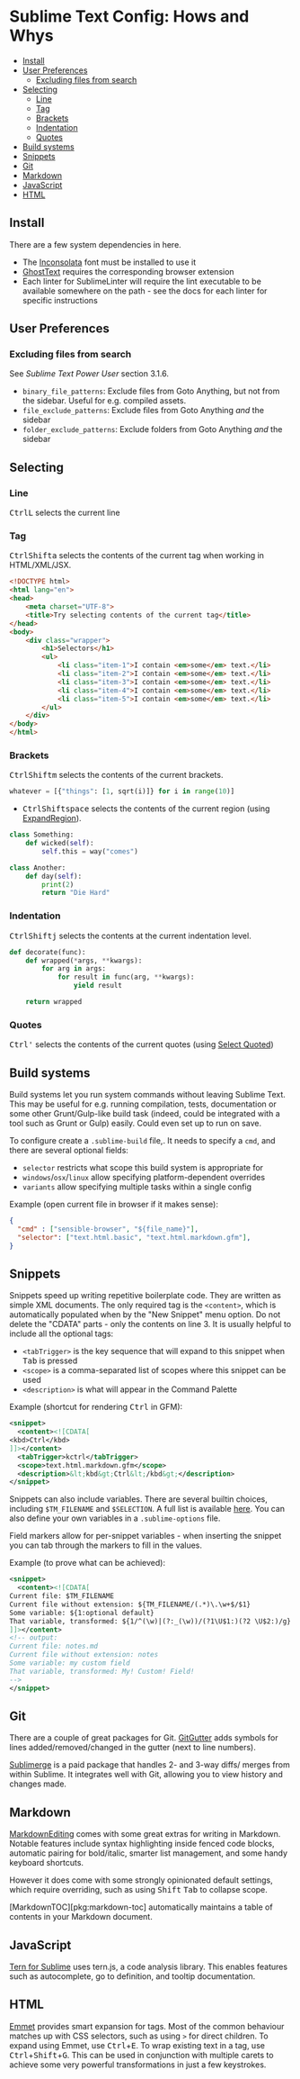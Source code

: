# Sublime Text Config: Hows and Whys

<!-- MarkdownTOC -->

- [Install](#install)
- [User Preferences](#user-preferences)
    - [Excluding files from search](#excluding-files-from-search)
- [Selecting](#selecting)
    - [Line](#line)
    - [Tag](#tag)
    - [Brackets](#brackets)
    - [Indentation](#indentation)
    - [Quotes](#quotes)
- [Build systems](#build-systems)
- [Snippets](#snippets)
- [Git](#git)
- [Markdown](#markdown)
- [JavaScript](#javascript)
- [HTML](#html)

<!-- /MarkdownTOC -->

## Install
There are a few system dependencies in here.

* The [Inconsolata][ref:inconsolata] font must be installed to use it
* [GhostText][pkg:ghost-text] requires the corresponding browser extension
* Each linter for SublimeLinter will require the lint executable to be 
    available somewhere on the path - see the docs for each linter for 
    specific instructions


## User Preferences
### Excluding files from search
See _Sublime Text Power User_ section 3.1.6.

* `binary_file_patterns`: Exclude files from Goto Anything, but not from the
    sidebar. Useful for e.g. compiled assets.
* `file_exclude_patterns`: Exclude files from Goto Anything _and_ the sidebar
* `folder_exclude_patterns`: Exclude folders from Goto Anything _and_ the
    sidebar

## Selecting
### Line
<kbd>Ctrl</kbd><kbd>L</kbd> selects the current line

### Tag
<kbd>Ctrl</kbd><kbd>Shift</kbd><kbd>a</kbd> selects the contents of the
current tag when working in HTML/XML/JSX.

```html
<!DOCTYPE html>
<html lang="en">
<head>
    <meta charset="UTF-8">
    <title>Try selecting contents of the current tag</title>
</head>
<body>
    <div class="wrapper">
        <h1>Selectors</h1>
        <ul>
            <li class="item-1">I contain <em>some</em> text.</li>
            <li class="item-2">I contain <em>some</em> text.</li>
            <li class="item-3">I contain <em>some</em> text.</li>
            <li class="item-4">I contain <em>some</em> text.</li>
            <li class="item-5">I contain <em>some</em> text.</li>
        </ul>
    </div>
</body>
</html>
```

### Brackets
<kbd>Ctrl</kbd><kbd>Shift</kbd><kbd>m</kbd> selects the contents of the
current brackets.

```python
whatever = [{"things": [1, sqrt(i)]} for i in range(10)]
```

* <kbd>Ctrl</kbd><kbd>Shift</kbd><kbd>space</kbd> selects the contents of the
current region (using [ExpandRegion][pkg:expand-region]).

```python  
class Something:
    def wicked(self):
        self.this = way("comes")

class Another:
    def day(self):
        print(2)
        return "Die Hard"
```

### Indentation
<kbd>Ctrl</kbd><kbd>Shift</kbd><kbd>j</kbd> selects the contents at the
current indentation level.

```python
def decorate(func):
    def wrapped(*args, **kwargs):
        for arg in args:
            for result in func(arg, **kwargs):
                yield result

    return wrapped
```

### Quotes
<kbd>Ctrl</kbd><kbd>'</kbd> selects the contents of the current quotes (using 
[Select Quoted][pkg:select-quoted])


## Build systems
Build systems let you run system commands without leaving Sublime Text. This
may be useful for e.g. running compilation, tests, documentation or some other
Grunt/Gulp-like build task (indeed, could be integrated with a tool such as
Grunt or Gulp) easily. Could even set up to run on save.

To configure create a `.sublime-build` file,. It needs to specify a `cmd`, and there are several optional fields:

* `selector` restricts what scope this build system is appropriate for
* `windows`/`osx`/`linux` allow specifying platform-dependent overrides
* `variants` allow specifying multiple tasks within a single config

Example (open current file in browser if it makes sense):

```json
{
  "cmd" : ["sensible-browser", "${file_name}"],
  "selector": ["text.html.basic", "text.html.markdown.gfm"],
}
```


## Snippets
Snippets speed up writing repetitive boilerplate code. They are written as
simple XML documents. The only required tag is the `<content>`, which is
automatically populated when by the "New Snippet" menu option. Do not delete
the "CDATA" parts - only the contents on line 3. It is usually helpful to
include all the optional tags:

* `<tabTrigger>` is the key sequence that will expand to this snippet when
    <kbd>Tab</kbd> is pressed
* `<scope>` is a comma-separated list of scopes where this snippet can be
    used
* `<description>` is what will appear in the Command Palette

Example (shortcut for rendering <kbd>Ctrl</kbd> in GFM):

```xml
<snippet>
  <content><![CDATA[
<kbd>Ctrl</kbd>
]]></content>
  <tabTrigger>kctrl</tabTrigger>
  <scope>text.html.markdown.gfm</scope>
  <description>&lt;kbd&gt;Ctrl&lt;/kbd&gt;</description>
</snippet>
```

Snippets can also include variables. There are several builtin choices, 
including `$TM_FILENAME` and `$SELECTION`. A full list is available 
[here][ref:snippets]. You can also define your own variables in a 
`.sublime-options` file.

Field markers allow for per-snippet variables - when inserting the snippet you 
can tab through the markers to fill in the values.

Example (to prove what can be achieved):

```xml
<snippet>
  <content><![CDATA[
Current file: $TM_FILENAME
Current file without extension: ${TM_FILENAME/(.*)\.\w+$/$1}
Some variable: ${1:optional default}
That variable, transformed: ${1/^(\w)|(?:_(\w))/(?1\U$1:)(?2 \U$2:)/g}
]]></content>
<!-- output:
Current file: notes.md
Current file without extension: notes
Some variable: my custom field
That variable, transformed: My! Custom! Field!
-->
</snippet>
```


## Git
There are a couple of great packages for Git. [GitGutter][pkg:git-gutter] adds 
symbols for lines added/removed/changed in the gutter (next to line numbers). 

[Sublimerge][pkg:sublimerge] is a paid package that handles 2- and 3-way diffs/
merges from within Sublime. It integrates well with Git, allowing you to view 
history and changes made.


## Markdown
[MarkdownEditing][pkg:markdown-editing] comes with some great extras for 
writing in Markdown. Notable features include syntax highlighting inside 
fenced code blocks, automatic pairing for bold/italic, smarter list 
management, and some handy keyboard shortcuts.

However it does come with some strongly opinionated default settings, which
require overriding, such as using <kbd>Shift</kbd> <kbd>Tab</kbd> to collapse
scope.

[MarkdownTOC][pkg:markdown-toc] automatically maintains a table of contents in 
your Markdown document.

## JavaScript
[Tern for Sublime][pkg:tern-for-sublime] uses tern.js, a code analysis 
library. This enables features such as autocomplete, go to definition, and 
tooltip documentation.

## HTML
[Emmet][pkg:emmet] provides smart expansion for tags. Most of the common 
behaviour matches up with CSS selectors, such as using `>` for direct 
children. To expand using Emmet, use <kbd>Ctrl</kbd>+<kbd>E</kbd>. To wrap 
existing text in a tag, use <kbd>Ctrl</kbd>+<kbd>Shift</kbd>+<kbd>G</kbd>. 
This can be used in conjunction with multiple carets to achieve some very 
powerful transformations in just a few keystrokes.

[pkg:select-quoted]: https://github.com/int3h/SublimeSelectQuoted
[pkg:expand-region]: https://github.com/aronwoost/sublime-expand-region
[ref:snippets]: http://docs.sublimetext.info/en/latest/extensibility/snippets.html#environment-variables
[pkg:git-gutter]: https://github.com/jisaacks/GitGutter
[pkg:sublimerge]: http://www.sublimerge.com/sm3/
[pkg:markdown-editing]: https://github.com/SublimeText-Markdown/MarkdownEditing
[pkg:tern-for-sublime]: https://github.com/ternjs/tern_for_sublime
[pkg:emmet]: https://github.com/sergeche/emmet-sublime
[ref:inconsolata]: https://fonts.google.com/specimen/Inconsolata
[pkg:ghost-text]: https://github.com/GhostText/GhostText
